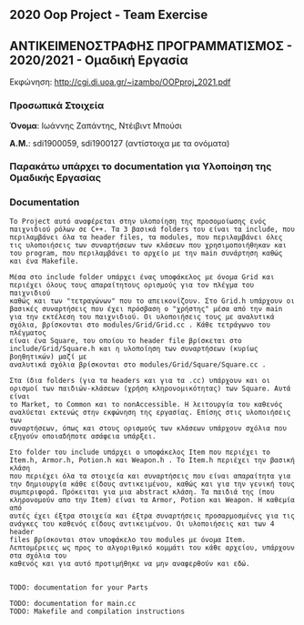 ## 2020 Oop Project - Team Exercise

## ΑΝΤΙΚΕΙΜΕΝΟΣΤΡΑΦΗΣ ΠΡΟΓΡΑΜΜΑΤΙΣΜΟΣ - 2020/2021 - Ομαδική Εργασία


Εκφώνηση: http://cgi.di.uoa.gr/~izambo/OOPproj_2021.pdf


### Προσωπικά Στοιχεία

__Όνομα__: Ιωάννης Ζαπάντης, Ντέιβιντ Μπούσι

__Α.Μ.__: sdi1900059, sdi1900127 (αντίστοιχα με τα ονόματα)


### Παρακάτω υπάρχει το documentation για Υλοποίηση της Ομαδικής Εργασίας

### Documentation

    Το Project αυτό αναφέρεται στην υλοποίηση της προσομοίωσης ενός παιχνιδιού ρόλων σε C++. Τα 3 βασικά folders του είναι τα include, που
    περιλαμβάνει όλα τα header files, τα modules, που περιλαμβάνει όλες τις υλοποιήσεις των συναρτήσεων των κλάσεων που χρησιμοποιήθηκαν και
    του program, που περιλαμβάνει το αρχείο με την main συνάρτηση καθώς και ένα Makefile.

    Μέσα στο include folder υπάρχει ένας υποφάκελος με όνομα Grid και περιέχει όλους τους απαραίτητους ορισμούς για τον πλέγμα του παιχνιδιού
    καθώς και των "τετραγώνων" που το απεικονίζουν. Στο Grid.h υπάρχουν οι βασικές συναρτήσεις που έχει πρόσβαση ο "χρήστης" μέσα από την main
    για την εκτέλεση του παιχνιδιού. Οι υλοποιήσεις τους με αναλυτικά σχόλια, βρίσκονται στο modules/Grid/Grid.cc . Κάθε τετράγωνο του πλέγματος
    είναι ένα Square, του οποίου το header file βρίσκεται στο include/Grid/Square.h και η υλοποίηση των συναρτήσεων (κυρίως βοηθητικών) μαζί με
    αναλυτικά σχόλια βρίσκονται στο modules/Grid/Square/Square.cc .

    Στα ίδια folders (για τα headers και για τα .cc) υπάρχουν και οι ορισμοί των παιδιών-κλάσεων (χρήση κληρονομικότητας) των Square. Αυτά είναι
    το Market, το Common και το nonAccessible. Η λειτουργία του καθενός αναλύεται εκτενώς στην εκφώνηση της εργασίας. Επίσης στις υλοποιήσεις των
    συναρτήσεων, όπως και στους ορισμούς των κλάσεων υπάρχουν σχόλια που εξηγούν οποιαδήποτε ασάφεια υπάρξει.

    Στο folder του include υπάρχει ο υποφάκελος Item που περιέχει το Item.h, Armor.h, Potion.h και Weapon.h . Το Item.h περιέχει την βασική κλάση
    που περιέχει όλα τα στοιχεία και συναρτήσεις που είναι απαραίτητα για την δημιουργία κάθε είδους αντικειμένου, καθώς και για την γενική τους
    συμπεριφορά. Πρόκειται για μια abstract κλάση. Τα παιδιά της (που κληρονομούν απο την Item) είναι τα Armor, Potion και Weapon. Η καθεμία από
    αυτές έχει έξτρα στοιχεία και έξτρα συναρτήσεις προσαρμοσμένες για τις ανάγκες του καθενός είδους αντικειμένου. Οι υλοποιήσεις και των 4 header
    files βρίσκονται στον υποφάκελο του modules με όνομα Item. Λεπτομέρειες ως προς το αλγοριθμικό κομμάτι του κάθε αρχείου, υπάρχουν στα σχόλια του
    καθενός και για αυτό προτιμήθηκε να μην αναφερθούν και εδώ.


    TODO: documentation for your Parts

    TODO: documentation for main.cc
    TODO: Makefile and compilation instructions
